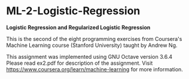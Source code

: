 # ML-2-Logistic-Regression
**Logistic Regression and Regularized Logistic Regression**

This is the second of the eight programming exercises from Coursera's Machine Learning course (Stanford University) taught by Andrew Ng.

This assignment was implemented using GNU Octave version 3.6.4 \
Please read ex2.pdf for description of the assignment. Visit https://www.coursera.org/learn/machine-learning for more information.
